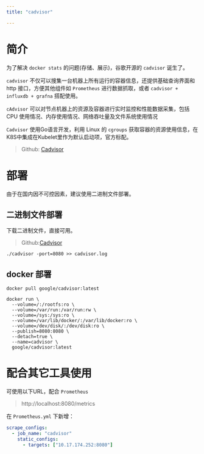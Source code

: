 ```yaml
---
title: "cadvisor"

---
```


# 简介
为了解决 `docker stats` 的问题(存储、展示)，谷歌开源的 `cadvisor` 诞生了。

`cadvisor` 不仅可以搜集一台机器上所有运行的容器信息，还提供基础查询界面和 http 接口，方便其他组件如 `Prometheus` 进行数据抓取，或者 `cadvisor + influxdb + grafna` 搭配使用。

`cAdvisor` 可以对节点机器上的资源及容器进行实时监控和性能数据采集，包括 CPU 使用情况、内存使用情况、网络吞吐量及文件系统使用情况

`Cadvisor` 使用Go语言开发，利用 Linux 的 `cgroups` 获取容器的资源使用信息，在K8S中集成在Kubelet里作为默认启动项，官方标配。


> Github: [Cadvisor](https://github.com/google/cadvisor)

# 部署

由于在国内因不可控因素，建议使用二进制文件部署。

## 二进制文件部署

下载二进制文件，直接可用。

> Github:[Cadvisor](https://github.com/google/cadvisor/releases)

```shell
./cadvisor -port=8080 >> cadvisor.log
```

## docker 部署

```shell
docker pull google/cadvisor:latest
```
```shell
docker run \
  --volume=/:/rootfs:ro \
  --volume=/var/run:/var/run:rw \
  --volume=/sys:/sys:ro \
  --volume=/var/lib/docker/:/var/lib/docker:ro \
  --volume=/dev/disk/:/dev/disk:ro \
  --publish=8080:8080 \
  --detach=true \
  --name=cadvisor \
  google/cadvisor:latest
```

# 配合其它工具使用

可使用以下URL，配合 `Prometheus`

> http://localhost:8080/metrics

在 `Prometheus.yml` 下新增：
```yml
scrape_configs:
  - job_name: "cadvisor"
    static_configs:
      - targets: ["10.17.174.252:8080"]
```
